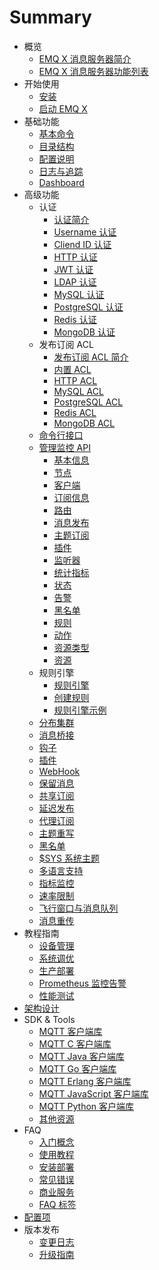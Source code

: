 # Summary

* 概览
  * [EMQ X 消息服务器简介](introduction.md)
  * [EMQ X 消息服务器功能列表](introduction/checklist.md)
* 开始使用
  * [安装](getting-started/installation.md)
  * [启动 EMQ X](getting-started/start.md)
* 基础功能
  * [基本命令](using-emqx/command-line.md)
  * [目录结构](using-emqx/directory.md)
  * [配置说明](using-emqx/config.md)
  * [日志与追踪](using-emqx/log.md)
  * [Dashboard](using-emqx/dashboard-ee.md)
* 高级功能
  * 认证
    * [认证简介](advanced/auth.md)
    * [Username 认证](advanced/auth-username.md)
    * [Cliend ID 认证](advanced/auth-clientid.md)
    * [HTTP 认证](advanced/auth-http.md)
    * [JWT 认证](advanced/auth-jwt.md)
    * [LDAP 认证](advanced/auth-ldap.md)
    * [MySQL 认证](advanced/auth-mysql.md)
    * [PostgreSQL 认证](advanced/auth-postgresql.md)
    * [Redis 认证](advanced/auth-redis.md)
    * [MongoDB 认证](advanced/auth-mongodb.md)
  * 发布订阅 ACL
    * [发布订阅 ACL 简介](advanced/acl.md)
    * [内置 ACL](advanced/acl-file.md)
    * [HTTP ACL](advanced/acl-http.md)
    * [MySQL ACL](advanced/acl-mysql.md)
    * [PostgreSQL ACL](advanced/acl-postgres.md)
    * [Redis ACL](advanced/acl-redis.md)
    * [MongoDB ACL](advanced/acl-mongodb.md)
  * [命令行接口](advanced/cli.md)
  * [管理监控 API](advanced/http-api.md)
    * [基本信息](./advanced/http-api.md#endpoint-brokers)
    * [节点](./advanced/http-api.md#endpoint-nodes)
    * [客户端](./advanced/http-api.md#endpoint-clients)
    * [订阅信息](./advanced/http-api.md#endpoint-subscriptions)
    * [路由](./advanced/http-api.md#endpoint-routes)
    * [消息发布](./advanced/http-api.md#endpoint-publish)
    * [主题订阅](./advanced/http-api.md#endpoint-subscribe)
    * [插件](./advanced/http-api.md#endpoint-plugins)
    * [监听器](./advanced/http-api.md#endpoint-listeners)
    * [统计指标](./advanced/http-api.md#endpoint-metrics)
    * [状态](./advanced/http-api.md#endpoint-stats)
    * [告警](./advanced/http-api.md#endpoint-alarms)
    * [黑名单](./advanced/http-api.md#endpoint-banned)
    * [规则](./advanced/http-api.md#endpoint-rules)
    * [动作](./advanced/http-api.md#endpoint-actions)
    * [资源类型](./advanced/http-api.md#endpoint-resource-types)
    * [资源](./advanced/http-api.md#endpoint-resources)
  * 规则引擎
    * [规则引擎](advanced/rule-engine.md)
    * [创建规则](advanced/rule-examples.md)
    * [规则引擎示例](advanced/rule-use-guide.md)
      <!-- * [ 创建 MySQL 规则](advanced/rule-use-guide.md##创建-mysql-规则)
      * [创建 PostgreSQL 规则](advanced/rule-use-guide.md##创建-postgresql-规则)
      * [创建 Cassandra 规则](advanced/rule-use-guide.md##创建-cassandra-规则)
      * [创建 MongoDB 规则](advanced/rule-use-guide.md##创建-mongodb-规则)
      * [创建 DynamoDB 规则](advanced/rule-use-guide.md##创建-dynamodb-规则)
      * [创建 Redis 规则](advanced/rule-use-guide.md##创建-redis-规则)
      * [创建 OpenTSDB 规则](advanced/rule-use-guide.md##创建-opentsdb-规则)
      * [创建 TimescaleDB 规则](advanced/rule-use-guide.md##创建-timescaledb-规则)
      * [创建 InfluxDB 规则](advanced/rule-use-guide.md##创建-influxdb-规则)
      * [创建 WebHook 规则](advanced/rule-use-guide.md##创建-webhook-规则)
      * [创建 Kafka 规则](advanced/rule-use-guide.md##创建-kafka-规则)
      * [创建 Pulsar 规则](advanced/rule-use-guide.md##创建-pulsar-规则)
      * [创建 RocketMQ 规则](advanced/rule-use-guide.md##创建-rocketmq-规则)
      * [创建 RabbitMQ 规则](advanced/rule-use-guide.md##创建-rabbitmq-规则)
      * [创建 BridgeMQTT 规则](advanced/rule-use-guide.md##创建-bridgemqtt-规则)
      * [创建 BridgeRPC 规则](advanced/rule-use-guide.md##创建-bridgerpc-规则)
      * [创建 Inspect 规则](advanced/rule-use-guide.md##创建-inspect-规则)
      * [创建 WebHook 规则](advanced/rule-use-guide.md##创建-webhook-规则) -->
  * [分布集群](advanced/cluster.md)
  * [消息桥接](advanced/bridge.md)
  * [钩子](advanced/hooks.md)
  * [插件](advanced/plugins.md)
  * [WebHook](advanced/webhook.md)
  * [保留消息](advanced/retained.md)
  * [共享订阅](advanced/shared-subscriptions.md)
  * [延迟发布](advanced/delay-publish.md)
  * [代理订阅](advanced/proxy-subscriptions.md)
  * [主题重写](advanced/topic-rewrite.md)
  * [黑名单](advanced/blacklist.md)
  * [$SYS 系统主题](advanced/system-topic.md)
  * [多语言支持](advanced/multiple-language-support.md)
  * [指标监控](advanced/metrics-and-stats.md)
  * [速率限制](advanced/rate-limit.md)
  * [飞行窗口与消息队列](advanced/inflight-window-and-message-queue.md)
  * [消息重传](advanced/retransmission.md)
* 教程指南
  * [设备管理](tutorial/device-management.md)
  * [系统调优](tutorial/turn.md)
  * [生产部署](tutorial/deploy.md)
  * [Prometheus 监控告警](tutorial/prometheus.md)
  * [性能测试](tutorial/benchmark.md)
* [架构设计](design/design.md)
* SDK & Tools
  * [MQTT 客户端库](development/client.md)
  * [MQTT C 客户端库](development/c.md)
  * [MQTT Java 客户端库](development/java.md)
  * [MQTT Go 客户端库](development/go.md)
  * [MQTT Erlang 客户端库](development/erlang.md)
  * [MQTT JavaScript 客户端库](development/javascript.md)
  * [MQTT Python 客户端库](development/python.md)
  * [其他资源](development/resource.md)
* FAQ
  * [入门概念](faq/faq.md)
  * [使用教程](faq/use-guide.md)
  * [安装部署](faq/deployment.md)
  * [常见错误](faq/error.md)
  * [商业服务](faq/enterprise.md)
  * [FAQ 标签](faq/tags.md)
* [配置项](configuration/configuration.md)
* 版本发布
  * [变更日志](changes/changes-ee.md)
  * [升级指南](changes/upgrade.md)
<!-- * [相关资料](awesome/awesome.md) -->
